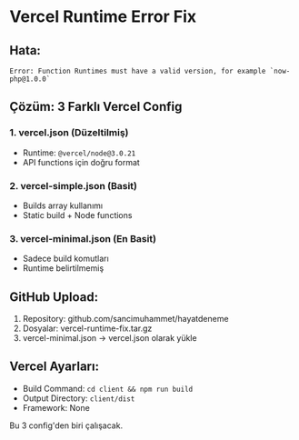 # Vercel Runtime Error Fix

## Hata:
```
Error: Function Runtimes must have a valid version, for example `now-php@1.0.0`
```

## Çözüm: 3 Farklı Vercel Config

### 1. vercel.json (Düzeltilmiş)
- Runtime: `@vercel/node@3.0.21`
- API functions için doğru format

### 2. vercel-simple.json (Basit)
- Builds array kullanımı
- Static build + Node functions

### 3. vercel-minimal.json (En Basit)
- Sadece build komutları
- Runtime belirtilmemiş

## GitHub Upload:
1. Repository: github.com/sancimuhammet/hayatdeneme
2. Dosyalar: vercel-runtime-fix.tar.gz
3. vercel-minimal.json → vercel.json olarak yükle

## Vercel Ayarları:
- Build Command: `cd client && npm run build`
- Output Directory: `client/dist`
- Framework: None

Bu 3 config'den biri çalışacak.